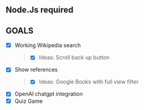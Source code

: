 ## Node.Js required

## GOALS

- [x] Working Wikipedia search
   > - [x] Ideas: Scroll back up button
- [x] Show references
   > - [x] Ideas: Google Books with full view filter
- [x] OpenAI chatgpt integration
- [x] Quiz Game
